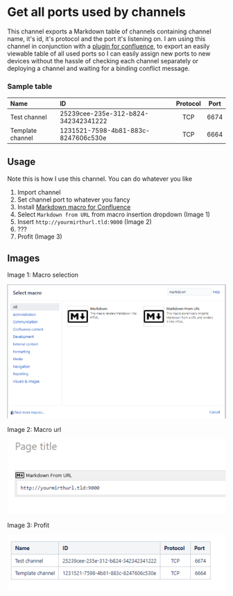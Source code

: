 # Get all ports used by channels

This channel exports a Markdown table of channels containing channel name, it's id, it's protocol and the port it's listening on.
I am using this channel in conjunction with a [plugin for confluence](https://marketplace.atlassian.com/apps/1211438/markdown-macro-for-confluence), to export an easily viewable table of all used ports so I can easily assign new ports to new devices without the hassle of checking each channel separately or deploying a channel and waiting for a binding conflict message.

### Sample table
| Name | ID | Protocol | Port |
| :--- | :--- | :----: | :----: |
| Test channel | 25239cee-235e-312-b824-342342341222 | TCP | 6674 |
| Template channel | 1231521-7598-4b81-883c-8247606c530e | TCP | 6664 |

## Usage
Note this is how I use this channel. You can do whatever you like
1. Import channel
1. Set channel port to whatever you fancy
1. Install [Markdown macro for Confluence](https://marketplace.atlassian.com/apps/1211438/markdown-macro-for-confluence)
1. Select `Markdown from URL` from macro insertion dropdown (Image 1)
1. Insert `http://yourmirthurl.tld:9000` (Image 2)
1. ???
1. Profit (Image 3)

## Images
Image 1: Macro selection

![Macro selection](images/macro_selection.png)

Image 2: Macro url

![Macro URL](images/macro_url.png)

Image 3: Profit

![Profit](images/profit.png)
